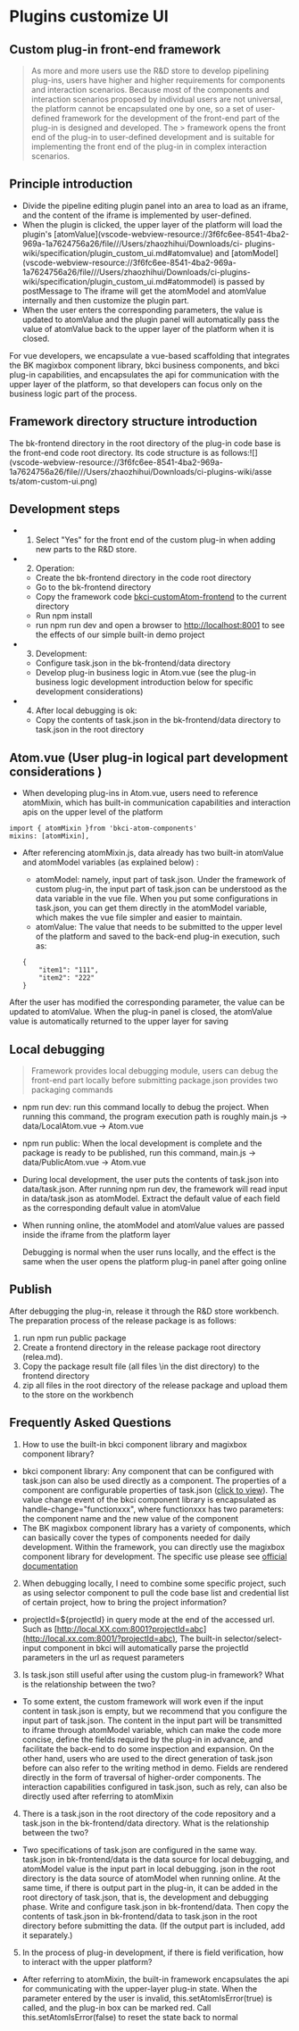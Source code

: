 # Plugins customize UI

## Custom plug-in front-end framework
> As more and more users use the R&D store to develop pipelining plug-ins, users have higher and higher requirements for components and interaction scenarios.
> Because most of the components and interaction scenarios proposed by individual users are not universal, the platform cannot be encapsulated one by one, so a set of user-defined framework for the development of the front-end part of the plug-in is designed and developed.
The > framework opens the front end of the plug-in to user-defined development and is suitable for implementing the front end of the plug-in in complex interaction scenarios.
## Principle introduction
* Divide the pipeline editing plugin panel into an area to load as an iframe, and the content of the iframe is implemented by user-defined.
* When the plugin is clicked, the upper layer of the platform will load the plugin's [atomValue](vscode-webview-resource://3f6fc6ee-8541-4ba2-969a-1a7624756a26/file///Users/zhaozhihui/Downloads/ci- plugins-wiki/specification/plugin_custom_ui.md#atomvalue) and [atomModel](vscode-webview-resource://3f6fc6ee-8541-4ba2-969a- 1a7624756a26/file///Users/zhaozhihui/Downloads/ci-plugins-wiki/specification/plugin_custom_ui.md#atommodel) is passed by postMessage to The iframe will get the atomModel and atomValue internally and then customize the plugin part.
* When the user enters the corresponding parameters, the value is updated to atomValue and the plugin panel will automatically pass the value of atomValue back to the upper layer of the platform when it is closed.

For vue developers, we encapsulate a vue-based scaffolding that integrates the BK magixbox component library, bkci business components, and bkci plug-in capabilities, and encapsulates the api for communication with the upper layer of the platform, so that developers can focus only on the business logic part of the process.

## Framework directory structure introduction
The bk-frontend directory in the root directory of the plug-in code base is the front-end code root directory.
Its code structure is as follows:![](vscode-webview-resource://3f6fc6ee-8541-4ba2-969a-1a7624756a26/file///Users/zhaozhihui/Downloads/ci-plugins-wiki/asse ts/atom-custom-ui.png)
## Development steps
* 1. Select "Yes" for the front end of the custom plug-in when adding new parts to the R&D store.

* 2. Operation:

  * Create the bk-frontend directory in the code root directory
  * Go to the bk-frontend directory
  * Copy the framework code [bkci-customAtom-frontend](https://github.com/ci-plugins/bkci-customAtom-frontend) to the current directory
  * Run npm install
  * run npm run dev and open a browser to [http://localhost:8001](http://localhost:8001/) to see the effects of our simple built-in demo project

* 3. Development:

  * Configure task.json in the bk-frontend/data directory
  * Develop plug-in business logic in Atom.vue (see the plug-in business logic development introduction below for specific development considerations)

* 4. After local debugging is ok:

  * Copy the contents of task.json in the bk-frontend/data directory to task.json in the root directory
## Atom.vue \(User plug-in logical part development considerations \)
* When developing plug-ins in Atom.vue, users need to reference atomMixin, which has built-in communication capabilities and interaction apis on the upper level of the platform
```text
import { atomMixin }from 'bkci-atom-components'
mixins: [atomMixin],
```

* After referencing atomMixin.js, data already has two built-in atomValue and atomModel variables (as explained below) :

  * atomModel: namely, input part of task.json. Under the framework of custom plug-in, the input part of task.json can be understood as the data variable in the vue file. When you put some configurations in task.json, you can get them directly in the atomModel variable, which makes the vue file simpler and easier to maintain.
  * atomValue: The value that needs to be submitted to the upper level of the platform and saved to the back-end plug-in execution, such as:

  ```text
  {
      "item1": "111",
      "item2": "222"
  }
  ```

After the user has modified the corresponding parameter, the value can be updated to atomValue. When the plug-in panel is closed, the atomValue value is automatically returned to the upper layer for saving
## Local debugging
> Framework provides local debugging module, users can debug the front-end part locally before submitting
package.json provides two packaging commands

* npm run dev: run this command locally to debug the project. When running this command, the program execution path is roughly main.js -&gt; data/LocalAtom.vue -&gt; Atom.vue

* npm run public: When the local development is complete and the package is ready to be published, run this command, main.js -&gt; data/PublicAtom.vue -&gt; Atom.vue

* During local development, the user puts the contents of task.json into data/task.json. After running npm run dev, the framework will read input in data/task.json as atomModel. Extract the default value of each field as the corresponding default value in atomValue

* When running online, the atomModel and atomValue values are passed inside the iframe from the platform layer

  

  Debugging is normal when the user runs locally, and the effect is the same when the user opens the platform plug-in panel after going online
## Publish
After debugging the plug-in, release it through the R&D store workbench. The preparation process of the release package is as follows:
1. run npm run public package
2. Create a frontend directory in the release package root directory (relea.md).
3. Copy the package result file \(all files \in the dist directory) to the frontend directory
4. zip all files in the root directory of the release package and upload them to the store on the workbench
## Frequently Asked Questions
1. How to use the built-in bkci component library and magixbox component library?
* bkci component library: Any component that can be configured with task.json can also be used directly as a component. The properties of a component are configurable properties of task.json ([click to view](plugin-config.md)). The value change event of the bkci component library is encapsulated as handle-change="functionxxx", where functionxxx has two parameters: the component name and the new value of the component
* The BK magixbox component library has a variety of components, which can basically cover the types of components needed for daily development. Within the framework, you can directly use the magixbox component library for development. The specific use please see [official documentation](https://bk.tencent.com/docs/document/6.0/130/5946)
2. When debugging locally, I need to combine some specific project, such as using selector component to pull the code base list and credential list of certain project, how to bring the project information?
* projectId=${projectId} in query mode at the end of the accessed url. Such as [http://local.XX.com:8001?projectId=abc](http://local.xx.com:8001/?projectId=abc), The built-in selector/select-input component in bkci will automatically parse the projectId parameters in the url as request parameters
3. Is task.json still useful after using the custom plug-in framework? What is the relationship between the two?
* To some extent, the custom framework will work even if the input content in task.json is empty, but we recommend that you configure the input part of task.json. The content in the input part will be transmitted to iframe through atomModel variable, which can make the code more concise, define the fields required by the plug-in in advance, and facilitate the back-end to do some inspection and expansion. On the other hand, users who are used to the direct generation of task.json before can also refer to the writing method in demo. Fields are rendered directly in the form of traversal of higher-order components. The interaction capabilities configured in task.json, such as rely, can also be directly used after referring to atomMixin
4. There is a task.json in the root directory of the code repository and a task.json in the bk-frontend/data directory. What is the relationship between the two?
* Two specifications of task.json are configured in the same way. task.json in bk-frontend/data is the data source for local debugging, and atomModel value is the input part in local debugging. json in the root directory is the data source of atomModel when running online. At the same time, if there is output part in the plug-in, it can be added in the root directory of task.json, that is, the development and debugging phase. Write and configure task.json in bk-frontend/data. Then copy the contents of task.json in bk-frontend/data to task.json in the root directory before submitting the data. (If the output part is included, add it separately.)
5. In the process of plug-in development, if there is field verification, how to interact with the upper platform?
* After referring to atomMixin, the built-in framework encapsulates the api for communicating with the upper-layer plug-in state. When the parameter entered by the user is invalid, this.setAtomIsError\(true\) is called, and the plug-in box can be marked red. Call this.setAtomIsError\(false\) to reset the state back to normal
